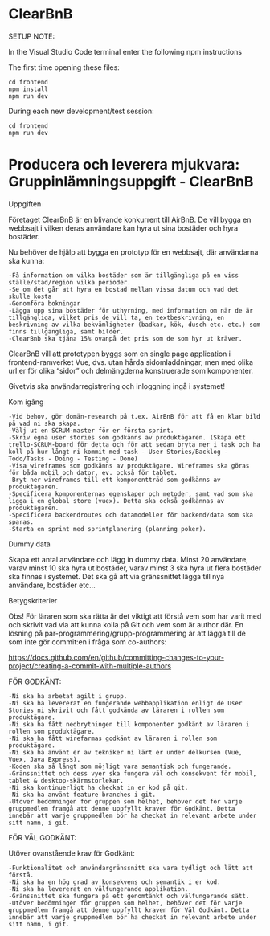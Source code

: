 # ClearBnB

SETUP NOTE:

In the Visual Studio Code terminal enter the following npm instructions

The first time opening these files:

    cd frontend
    npm install
    npm run dev

During each new development/test session:

    cd frontend
    npm run dev

# Producera och leverera mjukvara: Gruppinlämningsuppgift - ClearBnB

Uppgiften

Företaget ClearBnB är en blivande konkurrent till AirBnB. De vill bygga en webbsajt i vilken deras användare kan hyra ut sina bostäder och hyra bostäder.

Nu behöver de hjälp att bygga en prototyp för en webbsajt, där användarna ska kunna:

    -Få information om vilka bostäder som är tillgängliga på en viss ställe/stad/region vilka perioder.
    -Se om det går att hyra en bostad mellan vissa datum och vad det skulle kosta
    -Genomföra bokningar
    -Lägga upp sina bostäder för uthyrning, med information om när de är tillgängliga, vilket pris de vill ta, en textbeskrivning, en beskrivning av vilka bekvämligheter (badkar, kök, dusch etc. etc.) som finns tillgängliga, samt bilder.
    -ClearBnb ska tjäna 15% ovanpå det pris som de som hyr ut kräver.

ClearBnB vill att prototypen byggs som en single page application i frontend-ramverket Vue, dvs. utan hårda sidomladdningar, men med olika url:er för olika “sidor” och delmängderna konstruerade som komponenter.

Givetvis ska användarregistrering och inloggning ingå i systemet!

Kom igång

    -Vid behov, gör domän-research på t.ex. AirBnB för att få en klar bild på vad ni ska skapa.
    -Välj ut en SCRUM-master för er första sprint.
    -Skriv egna user stories som godkänns av produktägaren. (Skapa ett trello-SCRUM-board för detta och för att sedan bryta ner i task och ha koll på hur långt ni kommit med task - User Stories/Backlog - Todo/Tasks - Doing - Testing - Done)
    -Visa wireframes som godkänns av produktägare. Wireframes ska göras för båda mobil och dator, ev. också för tablet.
    -Bryt ner wireframes till ett komponentträd som godkänns av produktägaren.
    -Specificera komponenternas egenskaper och metoder, samt vad som ska ligga i en global store (vuex). Detta ska också godkännas av produktägaren.
    -Specificera backendroutes och datamodeller för backend/data som ska sparas.
    -Starta en sprint med sprintplanering (planning poker).

Dummy data

Skapa ett antal användare och lägg in dummy data. Minst 20 användare, varav minst 10 ska hyra ut bostäder, varav minst 3 ska hyra ut flera bostäder ska finnas i systemet. Det ska gå att via gränssnittet lägga till nya användare, bostäder etc…

Betygskriterier

Obs! För läraren som ska rätta är det viktigt att förstå vem som har varit med och skrivit vad via att kunna kolla på Git och vem som är author där. En lösning på par-programmering/grupp-programmering är att lägga till de som inte gör commit:en i fråga som co-authors:

https://docs.github.com/en/github/committing-changes-to-your-project/creating-a-commit-with-multiple-authors

FÖR GODKÄNT:

    -Ni ska ha arbetat agilt i grupp.
    -Ni ska ha levererat en fungerande webbapplikation enligt de User Stories ni skrivit och fått godkända av läraren i rollen som produktägare.
    -Ni ska ha fått nedbrytningen till komponenter godkänt av läraren i rollen som produktägare.
    -Ni ska ha fått wirefarmas godkänt av läraren i rollen som produktägare.
    -Ni ska ha använt er av tekniker ni lärt er under delkursen (Vue, Vuex, Java Express).
    -Koden ska så långt som möjligt vara semantisk och fungerande.
    -Gränssnittet och dess vyer ska fungera väl och konsekvent för mobil, tablet & desktop-skärmstorlekar.
    -Ni ska kontinuerligt ha checkat in er kod på git.
    -Ni ska ha använt feature branches i git.
    -Utöver bedömningen för gruppen som helhet, behöver det för varje gruppmedlem framgå att denne uppfyllt kraven för Godkänt. Detta innebär att varje gruppmedlem bör ha checkat in relevant arbete under sitt namn, i git.

FÖR VÄL GODKÄNT:

Utöver ovanstående krav för Godkänt:

    -Funktionalitet och användargränssnitt ska vara tydligt och lätt att förstå.
    -Ni ska ha en hög grad av konsekvens och semantik i er kod.
    -Ni ska ha levererat en välfungerande applikation.
    -Gränssnittet ska fungera på ett genomtänkt och välfungerande sätt.
    -Utöver bedömningen för gruppen som helhet, behöver det för varje gruppmedlem framgå att denne uppfyllt kraven för Väl Godkänt. Detta innebär att varje gruppmedlem bör ha checkat in relevant arbete under sitt namn, i git.
